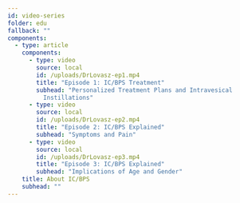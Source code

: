 ```yaml
---
id: video-series
folder: edu
fallback: ""
components:
  - type: article
    components:
      - type: video
        source: local
        id: /uploads/DrLovasz-ep1.mp4
        title: "Episode 1: IC/BPS Treatment"
        subhead: "Personalized Treatment Plans and Intravesical
          Instillations"
      - type: video
        source: local
        id: /uploads/DrLovasz-ep2.mp4
        title: "Episode 2: IC/BPS Explained"
        subhead: "Symptoms and Pain"
      - type: video
        source: local
        id: /uploads/DrLovasz-ep3.mp4
        title: "Episode 3: IC/BPS Explained"
        subhead: "Implications of Age and Gender"
    title: About IC/BPS
    subhead: ""
---
```

